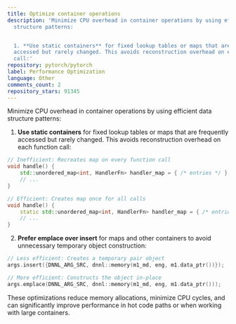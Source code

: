 ```yaml
---
title: Optimize container operations
description: 'Minimize CPU overhead in container operations by using efficient data
  structure patterns:


  1. **Use static containers** for fixed lookup tables or maps that are frequently
  accessed but rarely changed. This avoids reconstruction overhead on each function
  call:'
repository: pytorch/pytorch
label: Performance Optimization
language: Other
comments_count: 2
repository_stars: 91345
---
```


Minimize CPU overhead in container operations by using efficient data structure patterns:

1. **Use static containers** for fixed lookup tables or maps that are frequently accessed but rarely changed. This avoids reconstruction overhead on each function call:
```cpp
// Inefficient: Recreates map on every function call
void handle() {
    std::unordered_map<int, HandlerFn> handler_map = { /* entries */ };
    // ...
}

// Efficient: Creates map once for all calls
void handle() {
    static std::unordered_map<int, HandlerFn> handler_map = { /* entries */ };
    // ...
}
```

2. **Prefer emplace over insert** for maps and other containers to avoid unnecessary temporary object construction:
```cpp
// Less efficient: Creates a temporary pair object
args.insert({DNNL_ARG_SRC, dnnl::memory(m1_md, eng, m1.data_ptr())});

// More efficient: Constructs the object in-place
args.emplace(DNNL_ARG_SRC, dnnl::memory(m1_md, eng, m1.data_ptr()));
```

These optimizations reduce memory allocations, minimize CPU cycles, and can significantly improve performance in hot code paths or when working with large containers.